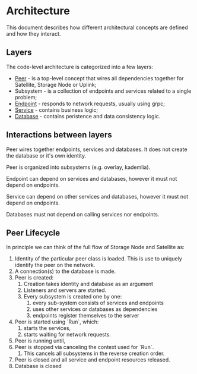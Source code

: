# Architecture

This document describes how different architectural concepts are defined and how they interact.

## Layers

The code-level architecture is categorized into a few layers:

* [Peer](code/Peer.md) - is a top-level concept that wires all dependencies together for Satellite, Storage Node or Uplink;
* Subsystem - is a collection of endpoints and services related to a single problem;
* [Endpoint](code/Endpoint.md) - responds to network requests, usually using grpc;
* [Service](code/Service.md) - contains business logic;
* [Database](code/Database.md) - contains peristence and data consistency logic.

## Interactions between layers

Peer wires together endpoints, services and databases. It does not create the database or it's own identity.

Peer is organized into subsystems (e.g. overlay, kademlia).

Endpoint can depend on services and databases, however it must not depend on endpoints.

Service can depend on other services and databases, however it must not depend on endpoints.

Databases must not depend on calling services nor endpoints.

## Peer Lifecycle

In principle we can think of the full flow of Storage Node and Satellite as:

<ol>
<li>Identity of the particular peer class is loaded. This is use to uniquely identify the peer on the network.</li>
<li>A connection(s) to the database is made.</li>
<li>Peer is created:<ol>
    <li>Creation takes identity and database as an argument</li>
    <li>Listeners and servers are started.</li>
    <li>Every subsystem is created one by one: <ol>
        <li>every sub-system consists of services and endpoints</li>
        <li>uses other services or databases as dependencies</li>
        <li>endpoints register themselves to the server</li>
    </ol></li>
</ol></li>
<li>Peer is started using `Run`, which:<ol>
    <li>starts the services,</li>
    <li>starts waiting for network requests.</li>
</ol></li>
<li>Peer is running until,</li>
<li>Peer is stopped via canceling the context used for `Run`.<ol>
    <li>This cancels all subsystems in the reverse creation order.</li>
</ol></li>
<li>Peer is closed and all service and endpoint resources released.</li>
<li>Database is closed</li>
</ol>